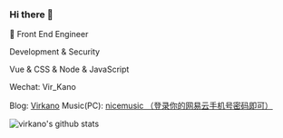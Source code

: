 ### Hi there 👋

<!--
**Virkano/Virkano** is a ✨ _special_ ✨ repository because its `README.md` (this file) appears on your GitHub profile.

Here are some ideas to get you started:

- 🔭 I’m currently working on ...
- 🌱 I’m currently learning ...
- 👯 I’m looking to collaborate on ...
- 🤔 I’m looking for help with ...
- 💬 Ask me about ...
- 📫 How to reach me: ...
- 😄 Pronouns: ...
- ⚡ Fun fact: ...
-->



:construction_worker:  Front End Engineer

Development & Security

Vue & CSS & Node & JavaScript

Wechat: Vir_Kano

Blog: [Virkano](http://virkano.com)
Music(PC): [nicemusic （登录你的网易云手机号密码即可）](https://www.virkano.com/nicemusic/)

![virkano's github stats](https://github-readme-stats.vercel.app/api?username=Virkano&show_icons=true&theme=onedark)
